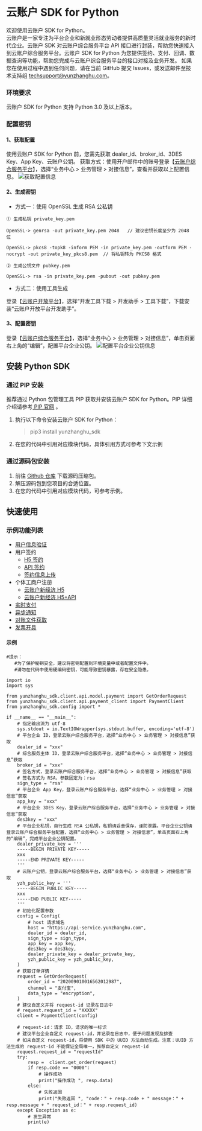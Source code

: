 # 云账户 SDK for Python

欢迎使用云账户 SDK for Python。  
云账户是一家专注为平台企业和新就业形态劳动者提供高质量灵活就业服务的新时代企业。云账户 SDK 对云账户综合服务平台 API 接口进行封装，帮助您快速接入到云账户综合服务平台。云账户 SDK for Python 为您提供签约、支付、回调、数据查询等功能，帮助您完成与云账户综合服务平台的接口对接及业务开发。
如果您在使用过程中遇到任何问题，请在当前 GitHub 提交 Issues，或发送邮件至技术支持组 [techsupport@yunzhanghu.com](mailto:techsupport@yunzhanghu.com)。

### 环境要求

云账户 SDK for Python 支持 Python 3.0 及以上版本。

### 配置密钥

#### 1、获取配置

使用云账户 SDK for Python 前，您需先获取 dealer_id、broker_id、3DES Key、App Key、云账户公钥。
获取方式：使用开户邮件中的账号登录【[云账户综合服务平台](https://service.yunzhanghu.com)】，选择“业务中心 > 业务管理 > 对接信息”，查看并获取以上配置信息。
![获取配置信息](https://yos.yunzhanghu.com/getobject/duijiexinxi-3.png?isAttachment=false&fileID=4d073f5df6ccd7f16db1f3f21016dec959381154&signature=9pXBRSdwjXtnLesLnv4ASa7Hxmhu46PaBJXb%2BQxVvpg%3D)

#### 2、生成密钥

- 方式一：使用 OpenSSL 生成 RSA 公私钥

```
① ⽣成私钥 private_key.pem

OpenSSL-> genrsa -out private_key.pem 2048   // 建议密钥⻓度⾄少为 2048 位

OpenSSL-> pkcs8 -topk8 -inform PEM -in private_key.pem -outform PEM -nocrypt -out private_key_pkcs8.pem  // 将私钥转为 PKCS8 格式

② ⽣成公钥⽂件 pubkey.pem

OpenSSL-> rsa -in private_key.pem -pubout -out pubkey.pem

```

- 方式二：使用工具生成

登录【[云账户开放平台](https://open.yunzhanghu.com)】，选择“开发工具下载 > 开发助手 > 工具下载”，下载安装“云账户开放平台开发助手”。

#### 3、配置密钥

登录【[云账户综合服务平台](https://service.yunzhanghu.com)】，选择“业务中心 > 业务管理 > 对接信息”，单击页面右上角的“编辑”，配置平台企业公钥。
![配置平台企业公钥信息](https://yos.yunzhanghu.com/getobject/duijiexinxi-4.png?isAttachment=false&fileID=6f4c1927c490566e68cfb608cc951c2dbb14132d&signature=KVHB%2B6cIkAkHxSKNpBsrKy%2FQU%2FRFDnE4G6dDvw%2BROHU%3D)


## 安装 Python SDK

### 通过 PIP 安装

推荐通过 Python 包管理工具 PIP 获取并安装云账户 SDK for Python。PIP 详细介绍请参考[ PIP 官网](https://pypi.org) 。

1. 执行以下命令安装云账户 SDK for Python：

   > pip3 install yunzhanghu_sdk

2. 在您的代码中引用对应模块代码，具体引用方式可参考下文示例

### 通过源码包安装

1. 前往 [Github 仓库](https://github.com/YunzhanghuOpen/sdk-python) 下载源码压缩包。
2. 解压源码包到您项目的合适位置。
3. 在您的代码中引用对应模块代码，可参考示例。


## 快速使用

### 示例功能列表

- [用户信息验证](yunzhanghu_sdk/example/authentication_example.py)
- 用户签约
   - [H5 签约](yunzhanghu_sdk/example/h5usersign_example.py)
   - [API 签约](yunzhanghu_sdk/example/apiusersign_example.py)
   - [签约信息上传](yunzhanghu_sdk/example/uploadusersign_example.py)
- 个体工商户注册
   - [云账户新经济 H5](yunzhanghu_sdk/example/bizlicxjjh5_example.py)
   - [云账户新经济 H5+API](yunzhanghu_sdk/example/bizlicxjjh5api_example.py)
- [实时支付](yunzhanghu_sdk/example/payment_example.py)
- [异步通知](yunzhanghu_sdk/example/notify_example.py)
- [对账文件获取](yunzhanghu_sdk/example/dataservice_example.py)
- [发票开具](yunzhanghu_sdk/example/invoice_example.py)

#### 示例

```
#提示：
   #为了保护秘钥安全，建议将密钥配置到环境变量中或者配置文件中。
   #请勿在代码中使用硬编码密钥，可能导致密钥暴露，存在安全隐患。

import io
import sys

from yunzhanghu_sdk.client.api.model.payment import GetOrderRequest
from yunzhanghu_sdk.client.api.payment_client import PaymentClient
from yunzhanghu_sdk.config import *

if __name__ == "__main__":
    # 指定输出流为 utf-8
    sys.stdout = io.TextIOWrapper(sys.stdout.buffer, encoding='utf-8')
    # 平台企业 ID，登录云账户综合服务平台，选择“业务中心 > 业务管理 > 对接信息”获取
    dealer_id = "xxx"
    # 综合服务主体 ID，登录云账户综合服务平台，选择“业务中心 > 业务管理 > 对接信息”获取
    broker_id = "xxx"
    # 签名方式，登录云账户综合服务平台，选择“业务中心 > 业务管理 > 对接信息”获取
    # 签名方式为 RSA，参数固定为：rsa
    sign_type = "rsa"
    # 平台企业 App Key，登录云账户综合服务平台，选择“业务中心 > 业务管理 > 对接信息”获取
    app_key = "xxx"
    # 平台企业 3DES Key，登录云账户综合服务平台，选择“业务中心 > 业务管理 > 对接信息”获取
    des3key = "xxx"
    # 平台企业私钥，自行生成 RSA 公私钥，私钥请妥善保存，谨防泄露。平台企业公钥请登录云账户综合服务平台配置，选择“业务中心 > 业务管理 > 对接信息”，单击页面右上角的“编辑”，完成平台企业公钥配置。
    dealer_private_key = '''
    -----BEGIN PRIVATE KEY-----
    xxx
    -----END PRIVATE KEY-----
    '''
    # 云账户公钥，登录云账户综合服务平台，选择“业务中心 > 业务管理 > 对接信息”获取
    yzh_public_key = '''
    -----BEGIN PUBLIC KEY-----
    xxx
    -----END PUBLIC KEY-----
    '''
    # 初始化配置参数
    config = Config(
        # host 请求域名
        host = "https://api-service.yunzhanghu.com",
        dealer_id = dealer_id,
        sign_type = sign_type,
        app_key = app_key,
        des3key = des3key,
        dealer_private_key = dealer_private_key,
        yzh_public_key = yzh_public_key,
    )
    # 获取订单详情
    request = GetOrderRequest(
        order_id = "202009010016562012987",
        channel = "支付宝",
        data_type = "encryption",
    )
    # 建议自定义并将 request-id 记录在日志中
    # request.request_id = "XXXXX"
    client = PaymentClient(config)

    # request-id：请求 ID，请求的唯一标识
    # 建议平台企业自定义 request-id，并记录在日志中，便于问题发现及排查
    # 如未自定义 request-id，将使用 SDK 中的 UUID 方法自动生成。注意：UUID 方法生成的 request-id 不能保证全局唯一，推荐自定义 request-id
    request.request_id = "requestId"
    try:
        resp =  client.get_order(request)
        if resp.code == "0000":
            # 操作成功
            print("操作成功 ", resp.data)
        else:
            # 失败返回
            print("失败返回 ", "code：" + resp.code + " message：" + resp.message + " request_id：" + resp.request_id)
    except Exception as e:
        # 发生异常
        print(e)